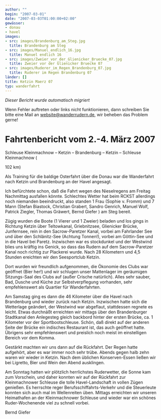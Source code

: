 ```yaml
---
author: ""
begin: "2007-03-01"
date: "2007-03-03T01:00:00+02:00"
gewässer:
- donau
- havel
images:
- src: images/Brandenburg_am_Steg.jpg
  title: Brandenburg am Steg
- src: images/Manuel_endlich_16.jpg
  title: Manuel endlich 16
- src: images/Zweier_vor_der_Glienicker_Bruecke_07.jpg
  title: Zweier vor der Glienicker Bruecke 07
- src: images/Ruderer_im_Regen_Brandenburg_07.jpg
  title: Ruderer im Regen Brandenburg 07
länder: []
title: Ketzin Maerz 07
typ: wanderfahrt
---
```



*Dieser Bericht wurde automatisch migriert*

Wenn Fehler auftreten oder links nicht funktionieren, dann schreiben Sie bitte eine Mail an website@wanderrudern.de, wir beheben das Problem gerne!



# Fahrtenbericht vom 2.-4. März 2007


Schleuse Kleinmachnow – Ketzin – Brandenburg – Ketzin – Schleuse Kleinmachnow (

102 km)

Als Training für die baldige Osterfahrt über die Donau war die Wanderfahrt nach Ketzin und Brandenburg an der Havel angesagt.

Ich befürchtete schon, daß die Fahrt wegen des Nieselregens am Freitag Nachmittag ausfallen könnte. Schlechtes Wetter hat beim RCKST allerdings noch niemanden beeindruckt, also standen 1 Frau (Sophie v. Fromm) und 7 Mann (Stefan Biastock, Christian Grabert, Sandro Genrich, Manuel Wolf, Patrick Ziegler, Thomas Gräwert, Bernd Giefer ) am Steg bereit.

Zügig wurden die Boote (1 Vierer und 1 Zweier) beladen und los gings in Richtung Ketzin über Teltowkanal, Griebnitzsee, Glienicker Brücke, Junfernsee, rein in den Sacrow-Paretzer Kanal, vorbei am Fahrlander See und über den Schlänitz-See (Achtung Tonnen!), vorbei am Göttin-See und in die Havel bei Paretz. Inzwischen war es stockdunkel und der Westwind blies uns kräftig ins Genick, so dass das Rudern auf dem Sacrow-Paretzer Kanal noch richtig zur Plackerei wurde. Nach 28 Kilometern und 4,5 Stunden ereichten wir den Seesportclub Ketzin.

Dort wurden wir freundlich aufgenommen, die Ökonomie des Clubs war geöffnet (Bier her!) und wir schlugen unser Mattenlager im geräumigen Sitzungs-Saal des Clubs auf (außer Crische natürlich). Alles sehr sauber, Bad, Dusche und Küche zur Selbstverpflegung vorhanden, sehr empfehlenswert als Quartier für Wanderfahrten.

Am Samstag ging es dann die 46 Kilometer über die Havel nach Brandenburg und wieder zurück nach Ketzin. Inzwischen hatte sich die Wetterlage geändert, der Westwind war abgeflaut, stattdessen regnete es leicht. Etwas durchnäßt erreichten wir mittags über den Brandenburger Stadtkanal den Anlegesteg gleich backbord hinter der ersten Brücke, ca. 1 Kilometer vor der Sportbootschleuse. Schön, daß direkt auf der anderen Seite der Brücke ein indisches Restaurant ist, das auch geöffnet hatte. Übrigens sehr empfehlenswert und preislich noch meist im einstelligen Bereich vor dem Komma.

Gestärkt machten wir uns dann auf die Rückfahrt. Der Regen hatte aufgehört, aber es war immer noch sehr trübe. Abends gegen halb zehn waren wir wieder in Ketzin. Nach dem üblichen Konserven-Essen ließen wir bei Ligretto, Bier und Wein den Abend ausklingen.

Am Sonntag hatten wir plötzlich herrlichstes Ruderwetter, die Sonne kam zum Vorschein, und daher konnten wir auf der Rückfahrt zur Kleinmachnower Schleuse die tolle Havel-Landschaft in vollen Zügen genießen. Es herrschte reger Berufsschiffahrts-Verkehr und die Steuerleute konnten sich auch mal im Wellenreiten üben. Mittags erreichten wir unseren Heimathafen an der Kleinmachnower Schleuse und wieder war ein schönes Ruder-Wochenende viel zu schnell vorbei.

Bernd Giefer